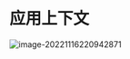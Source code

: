 # 应用上下文 



![image-20221116220942871](https://typora-imagebed.oss-cn-beijing.aliyuncs.com/img/image-20221116220942871.png)
